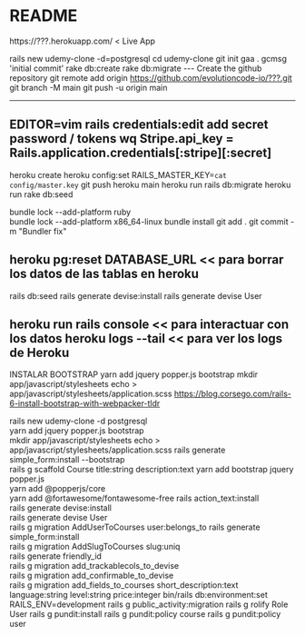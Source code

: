 # README

https://???.herokuapp.com/   < Live App

rails new udemy-clone -d=postgresql
cd udemy-clone
git init
gaa .
gcmsg 'initial commit'
rake db:create
rake db:migrate
--- Create the github repository
git remote add origin https://github.com/evolutioncode-io/???.git
git branch -M main
git push -u origin main

----
EDITOR=vim rails credentials:edit
add secret password / tokens
<ESC> wq
Stripe.api_key = Rails.application.credentials[:stripe][:secret]
---
heroku create
heroku config:set RAILS_MASTER_KEY=`cat config/master.key`
git push heroku main
heroku run rails db:migrate
heroku run rake db:seed

bundle lock --add-platform ruby  
bundle lock --add-platform x86_64-linux 
bundle install
git add .
git commit -m "Bundler fix"

heroku pg:reset DATABASE_URL  << para borrar los datos de las tablas en heroku
---
rails db:seed
rails generate devise:install
rails generate devise User

heroku run rails console   << para interactuar con los datos
heroku logs --tail         << para ver los logs de Heroku
---

INSTALAR BOOTSTRAP
 yarn add jquery popper.js bootstrap
 mkdir app/javascript/stylesheets
 echo > app/javascript/stylesheets/application.scss
 https://blog.corsego.com/rails-6-install-bootstrap-with-webpacker-tldr




rails new udemy-clone -d postgresql      
yarn add jquery popper.js bootstrap   
mkdir app/javascript/stylesheets 
echo > app/javascript/stylesheets/application.scss 
rails generate simple_form:install --bootstrap   
rails g scaffold Course title:string description:text 
yarn add bootstrap jquery popper.js   
yarn add @popperjs/core  
yarn add @fortawesome/fontawesome-free
rails action_text:install  
rails generate devise:install  
rails generate devise User  
rails g migration AddUserToCourses user:belongs_to
rails generate simple_form:install     
rails g migration AddSlugToCourses slug:uniq  
rails generate friendly_id    
rails g migration add_trackablecols_to_devise   
rails g migration add_confirmable_to_devise    
rails g migration add_fields_to_courses short_description:text language:string level:string price:integer
bin/rails db:environment:set RAILS_ENV=development
rails g public_activity:migration 
rails g rolify Role User 
rails g pundit:install 
rails g pundit:policy course
rails g pundit:policy user 